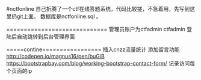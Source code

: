 #nctfonline
自己折腾了一个ctf在线答题系统，代码比较搓，不急着用，先写到这里扔git上面。
数据库是nctfonline.sql 。

 
=============================
管理员账户为ctfadmin ctfadmin 登陆后自动跳转到后台管理界面


=====contine=================
插入cnzz流量统计
添加留言功能
http://codepen.io/magnus16/pen/buGiB
https://bootstrapbay.com/blog/working-bootstrap-contact-form/
记录访问每个页面的ip
